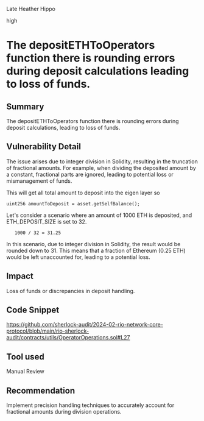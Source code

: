 Late Heather Hippo

high

# The depositETHToOperators function there is rounding errors during deposit calculations leading to loss of funds.

## Summary
The depositETHToOperators function there is rounding errors during deposit calculations, leading to loss of funds.

## Vulnerability Detail

The issue arises due to integer division in Solidity, resulting in the truncation of fractional amounts. For example, when dividing the deposited amount by a constant, fractional parts are ignored, leading to potential loss or mismanagement of funds.

This will get all total amount to deposit into the eigen layer so 
```solidity
uint256 amountToDeposit = asset.getSelfBalance();
```
Let's consider a scenario where an amount of 1000 ETH is deposited, and ETH_DEPOSIT_SIZE is set to 32.

       1000 / 32 = 31.25

In this scenario, due to integer division in Solidity, the result would be rounded down to 31. This means that a fraction of Ethereum (0.25 ETH) would be left unaccounted for, leading to a potential loss.

## Impact
Loss of funds or discrepancies in deposit handling.

## Code Snippet
https://github.com/sherlock-audit/2024-02-rio-network-core-protocol/blob/main/rio-sherlock-audit/contracts/utils/OperatorOperations.sol#L27
## Tool used

Manual Review

## Recommendation
Implement precision handling techniques to accurately account for fractional amounts during division operations.
